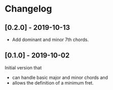 # Changelog

## [0.2.0] - 2019-10-13

* Add dominant and minor 7th chords.

## [0.1.0] - 2019-10-02

Initial version that

* can handle basic major and minor chords and
* allows the definition of a minimum fret.
